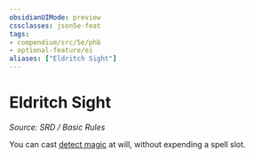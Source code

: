 ```yaml
---
obsidianUIMode: preview
cssclasses: json5e-feat
tags:
- compendium/src/5e/phb
- optional-feature/ei
aliases: ["Eldritch Sight"]
---
```

# Eldritch Sight
*Source: SRD / Basic Rules*  

You can cast [detect magic](detect-magic.md) at will, without expending a spell slot.